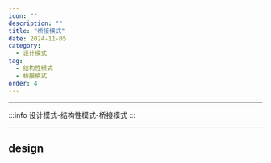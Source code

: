 ```yaml
---
icon: ""
description: ""
title: "桥接模式"
date: 2024-11-05
category:
  - 设计模式
tag:
  - 结构性模式
  - 桥接模式
order: 4
---
```


---

:::info
设计模式-结构性模式-桥接模式
:::

---

## design
